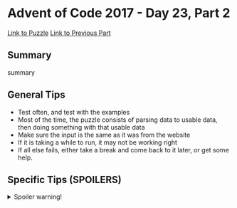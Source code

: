 # Advent of Code 2017 - Day 23, Part 2

[Link to Puzzle](https://adventofcode.com/2017/day/23#part2)
[Link to Previous Part](https://github.com/CodingAP/unofficial-aoc-syllabus/blob/main/years/2017/day23/part1.md)

## Summary
summary

## General Tips
- Test often, and test with the examples
- Most of the time, the puzzle consists of parsing data to usable data, then doing something with that usable data
- Make sure the input is the same as it was from the website
- If it is taking a while to run, it may not be working right
- If all else fails, either take a break and come back to it later, or get some help.

## Specific Tips (SPOILERS)
<details> <summary>Spoiler warning!</summary>

specific tips

</details>